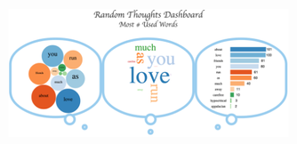 ![alt tag](https://github.com/jkeohan/D3-Tutorials/blob/master/random-thoughts/images/random-thoughts.png)
